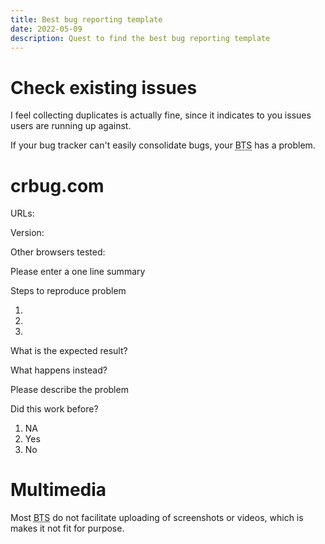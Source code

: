 ```yaml
---
title: Best bug reporting template
date: 2022-05-09
description: Quest to find the best bug reporting template
---
```


# Check existing issues

I feel collecting duplicates is actually fine, since it indicates to you issues
users are running up against.

If your bug tracker can't easily consolidate bugs, your <abbr title="Bug Tracking System">BTS</abbr> has a problem.

# crbug.com

URLs:

Version:

Other browsers tested:

Please enter a one line summary

Steps to reproduce problem

1.
2.
3.

What is the expected result?

What happens instead?

Please describe the problem

Did this work before?

1. NA
2. Yes
3. No

# Multimedia

Most <abbr title="Bug Tracking System">BTS</abbr> do not facilitate uploading
of screenshots or videos, which is makes it not fit for purpose.
